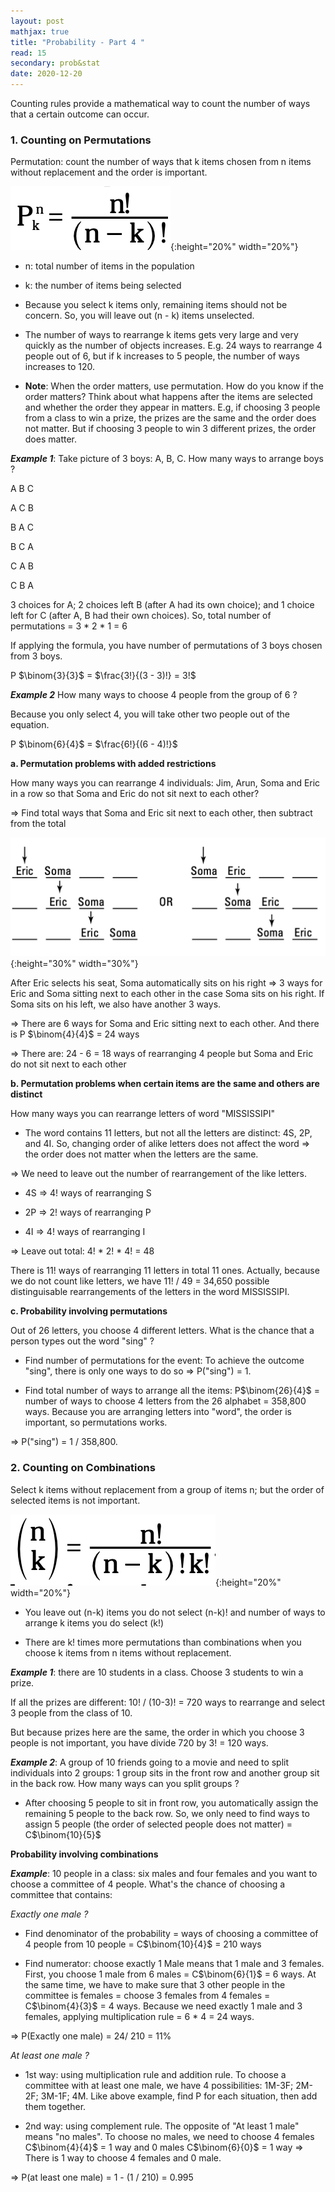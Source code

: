 ```yaml
---
layout: post
mathjax: true
title: "Probability - Part 4 "
read: 15
secondary: prob&stat
date: 2020-12-20
---
```


Counting rules provide a mathematical way to count the number of ways that a certain outcome can occur.

### 1. Counting on Permutations

Permutation: count the number of ways that k items chosen from n items without replacement and the order is important. 

![](/sources/prob4-1.png){:height="20%" width="20%"}

+ n: total number of items in the population

+ k: the number of items being selected

+ Because you select k items only, remaining items should not be concern. So, you will leave out (n - k) items unselected.

+ The number of ways to rearrange k items gets very large and very quickly as the number of objects increases. E.g. 24 ways to rearrange 4 people out of 6, but if k increases to 5 people, the number of ways increases to 120. 

+ **Note**: When the order matters, use permutation. How do you know if the order matters? Think about what happens after the items are selected and whether the order they appear in matters. E.g, if choosing 3 people from a class to win a prize, the prizes are the same and the order does not matter. But if choosing 3 people to win 3 different prizes, the order does matter.

***Example 1***: Take picture of 3 boys: A, B, C. How many ways to arrange boys ?

A   B   C

A   C   B

B   A   C

B   C   A

C   A   B

C   B   A

3 choices for A; 2 choices left B (after A had its own choice); and 1 choice left for C (after A, B had their own choices). So, total number of permutations = 3 * 2 * 1 = 6

If applying the formula, you have number of permutations of 3 boys chosen from 3 boys.

P $\binom{3}{3}$ = $\frac{3!}{(3 - 3)!} = 3!$

***Example 2*** How many ways to choose 4 people from the group of 6 ? 

Because you only select 4, you will take other two people out of the equation. 

P $\binom{6}{4}$ = $\frac{6!}{(6 - 4)!}$


**a. Permutation problems with added restrictions**

How many ways you can rearrange 4 individuals: Jim, Arun, Soma and Eric in a row so that Soma and Eric do not sit next to each other? 

=> Find total ways that Soma and Eric sit next to each other, then subtract from the total

![](/sources/prob4-2.png){:height="30%" width="30%"}

After Eric selects his seat, Soma automatically sits on his right => 3 ways for Eric and Soma sitting next to each other in the case Soma sits on his right. If Soma sits on his left, we also have another 3 ways.

=> There are 6 ways for Soma and Eric sitting next to each other. And there is P $\binom{4}{4}$ = 24 ways 

=> There are: 24 - 6 = 18 ways of rearranging 4 people but Soma and Eric do not sit next to each other

**b. Permutation problems when certain items are the same and others are distinct**

How many ways you can rearrange letters of word "MISSISSIPI"

+ The word contains 11 letters, but not all the letters are distinct: 4S, 2P, and 4I. So, changing order of alike letters does not affect the word => the order does not matter when the letters are the same. 

=> We need to leave out the number of rearrangement of the like letters.

+ 4S => 4! ways of rearranging S

+ 2P => 2! ways of rearranging P

+ 4I => 4! ways of rearranging I

=> Leave out total: 4! * 2! * 4! = 48

There is 11! ways of rearranging 11 letters in total 11 ones. Actually, because we do not count like letters, we have 11! / 49 = 34,650 possible distinguisable rearrangements of the letters in the word MISSISSIPI.

**c. Probability involving permutations**

Out of 26 letters, you choose 4 different letters. What is the chance that a person types out the word "sing" ? 

+ Find number of permutations for the event: To achieve the outcome "sing", there is only one ways to do so => P("sing") = 1. 

+ Find total number of ways to arrange all the items: P$\binom{26}{4}$ = number of ways to choose 4 letters from the 26 alphabet = 358,800 ways. Because you are arranging letters into "word", the order is important, so permutations works.

=> P("sing") = 1 / 358,800. 

### 2. Counting on Combinations

Select k items without replacement from a group of items n; but the order of selected items is not important. 

![](/sources/prob4-3.png){:height="20%" width="20%"}

+ You leave out (n-k) items you do not select (n-k)! and number of ways to arrange k items you do select (k!)

+ There are k! times more permutations than combinations when you choose k items from n items without replacement.

***Example 1***: there are 10 students in a class. Choose 3 students to win a prize.

If all the prizes are different: 10! / (10-3)! = 720 ways to rearrange and select 3 people from the class of 10. 

But because prizes here are the same, the order in which you choose 3 people is not important, you have divide 720 by 3! = 120 ways.

***Example 2***: A group of 10 friends going to a movie and need to split individuals into 2 groups: 1 group sits in the front row and another group sit in the back row. How many ways can you split groups ?

+ After choosing 5 people to sit in front row, you automatically assign the remaining 5 people to the back row. So, we only need to find ways to assign 5 people (the order of selected people does not matter) = C$\binom{10}{5}$ 

**Probability involving combinations**

***Example***:  10 people in a class: six males and four females and you want to choose a committee of 4 people. What's the chance of choosing a committee that contains:

*Exactly one male ?*

+ Find denominator of the probability = ways of choosing a committee of 4 people from 10 people = C$\binom{10}{4}$ = 210 ways

+ Find numerator: choose exactly 1 Male means that 1 male and 3 females. First, you choose 1 male from 6 males = C$\binom{6}{1}$ = 6 ways. At the same time, we have to make sure that 3 other people in the committee is females = choose 3 females from 4 females = C$\binom{4}{3}$ = 4 ways. Because we need exactly 1 male and 3 females, applying multiplication rule = 6 * 4 = 24 ways. 

=> P(Exactly one male) = 24/ 210 = 11%

*At least one male ?*

+ 1st way: using multiplication rule and addition rule. To choose a committee with at least one male, we have 4 possibilities: 1M-3F; 2M-2F; 3M-1F; 4M. Like above example, find P for each situation, then add them together. 

+ 2nd way: using complement rule. The opposite of "At least 1 male" means "no males". To choose no males, we need to choose 4 females C$\binom{4}{4}$ = 1 way and 0 males C$\binom{6}{0}$ = 1 way => There is 1 way to choose 4 females and 0 male. 

=> P(at least one male) = 1 - (1 / 210) = 0.995

